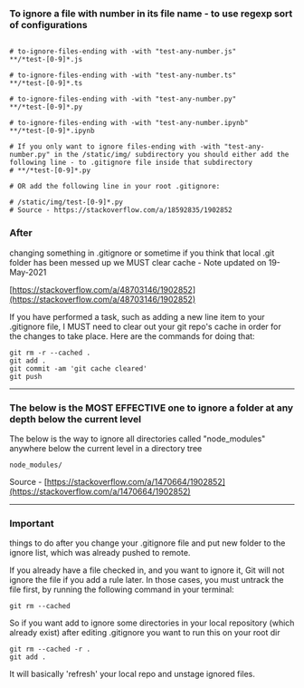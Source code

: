### To ignore a file with number in its file name - to use regexp sort of configurations

```

# to-ignore-files-ending with -with "test-any-number.js"
**/*test-[0-9]*.js

# to-ignore-files-ending with -with "test-any-number.ts"
**/*test-[0-9]*.ts

# to-ignore-files-ending with -with "test-any-number.py"
**/*test-[0-9]*.py

# to-ignore-files-ending with -with "test-any-number.ipynb"
**/*test-[0-9]*.ipynb

# If you only want to ignore files-ending with -with "test-any-number.py" in the /static/img/ subdirectory you should either add the following line - to .gitignore file inside that subdirectory
# **/*test-[0-9]*.py

# OR add the following line in your root .gitignore:

# /static/img/test-[0-9]*.py
# Source - https://stackoverflow.com/a/18592835/1902852

```

### After

 changing something in .gitignore or sometime if you think that local
.git folder has been messed up we MUST clear cache - Note updated on
19-May-2021

[https://stackoverflow.com/a/48703146/1902852](https://stackoverflow.com/a/48703146/1902852)

If you have performed a task, such as adding a new line
item to your .gitignore file, I MUST need to clear out your git repo's
cache in order for the changes to take place. Here are the commands for
doing that:

```
git rm -r --cached .
git add .
git commit -am 'git cache cleared'
git push
```

---

### The below is the MOST EFFECTIVE one to ignore a folder at any depth below the current level

The below is the way to ignore all directories called "node_modules" anywhere below the current level in a directory tree

```
node_modules/
```

Source -  [https://stackoverflow.com/a/1470664/1902852](https://stackoverflow.com/a/1470664/1902852)

---

### Important

 things to do after you change your .gitignore file and put new folder
to the ignore list, which was already pushed to remote.

If you already have a file checked in, and you want to
ignore it, Git will not ignore the file if you add a rule later. In
those cases, you must untrack the file first, by running the following
command in your terminal:

```
git rm --cached

```

So if you want add to ignore some directories in your
local repository (which already exist) after editing .gitignore you want
 to run this on your root dir

```
git rm --cached -r .
git add .

```

It will basically 'refresh' your local repo and unstage ignored files.
